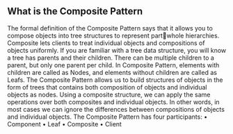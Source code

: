 ## What is the Composite Pattern
The formal definition of the Composite Pattern says that it allows you to compose objects into tree structures to represent partwhole hierarchies. Composite lets clients to treat individual objects and compositions of objects uniformly.
If you are familiar with a tree data structure, you will know a tree has parents and their children. There can be multiple children to
a parent, but only one parent per child. In Composite Pattern, elements with children are called as Nodes, and elements without
children are called as Leafs.
The Composite Pattern allows us to build structures of objects in the form of trees that contains both composition of objects and
individual objects as nodes. Using a composite structure, we can apply the same operations over both composites and individual
objects. In other words, in most cases we can ignore the differences between compositions of objects and individual objects.
The Composite Pattern has four participants:
• Component
• Leaf
• Composite
• Client


